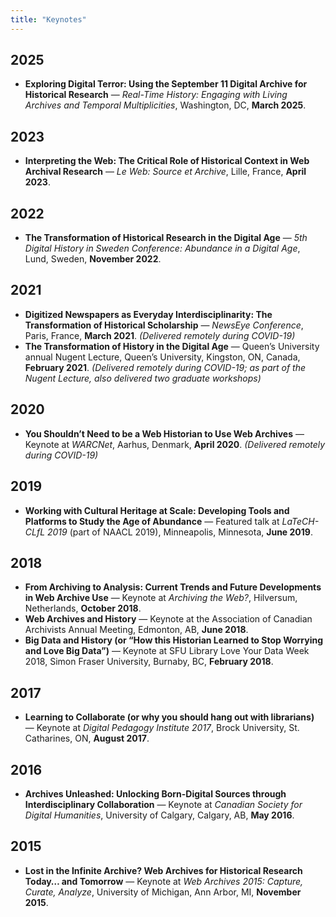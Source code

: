 ```yaml
---
title: "Keynotes"
---
```


## 2025
- **Exploring Digital Terror: Using the September 11 Digital Archive for Historical Research** — *Real-Time History: Engaging with Living Archives and Temporal Multiplicities*, Washington, DC, **March 2025**.

## 2023
- **Interpreting the Web: The Critical Role of Historical Context in Web Archival Research** — *Le Web: Source et Archive*, Lille, France, **April 2023**.

## 2022
- **The Transformation of Historical Research in the Digital Age** — *5th Digital History in Sweden Conference: Abundance in a Digital Age*, Lund, Sweden, **November 2022**.

## 2021
- **Digitized Newspapers as Everyday Interdisciplinarity: The Transformation of Historical Scholarship** — *NewsEye Conference*, Paris, France, **March 2021**. *(Delivered remotely during COVID-19)*
- **The Transformation of History in the Digital Age** — Queen’s University annual Nugent Lecture, Queen’s University, Kingston, ON, Canada, **February 2021**. *(Delivered remotely during COVID-19; as part of the Nugent Lecture, also delivered two graduate workshops)*

## 2020
- **You Shouldn’t Need to be a Web Historian to Use Web Archives** — Keynote at *WARCNet*, Aarhus, Denmark, **April 2020**. *(Delivered remotely during COVID-19)*

## 2019
- **Working with Cultural Heritage at Scale: Developing Tools and Platforms to Study the Age of Abundance** — Featured talk at *LaTeCH-CLfL 2019* (part of NAACL 2019), Minneapolis, Minnesota, **June 2019**.

## 2018
- **From Archiving to Analysis: Current Trends and Future Developments in Web Archive Use** — Keynote at *Archiving the Web?*, Hilversum, Netherlands, **October 2018**.
- **Web Archives and History** — Keynote at the Association of Canadian Archivists Annual Meeting, Edmonton, AB, **June 2018**.
- **Big Data and History (or “How this Historian Learned to Stop Worrying and Love Big Data”)** — Keynote at SFU Library Love Your Data Week 2018, Simon Fraser University, Burnaby, BC, **February 2018**.

## 2017
- **Learning to Collaborate (or why you should hang out with librarians)** — Keynote at *Digital Pedagogy Institute 2017*, Brock University, St. Catharines, ON, **August 2017**.

## 2016
- **Archives Unleashed: Unlocking Born-Digital Sources through Interdisciplinary Collaboration** — Keynote at *Canadian Society for Digital Humanities*, University of Calgary, Calgary, AB, **May 2016**.

## 2015
- **Lost in the Infinite Archive? Web Archives for Historical Research Today… and Tomorrow** — Keynote at *Web Archives 2015: Capture, Curate, Analyze*, University of Michigan, Ann Arbor, MI, **November 2015**.